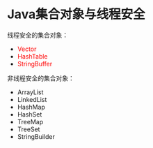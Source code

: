 # Java集合对象与线程安全

线程安全的集合对象：

- <font color = red>Vector</font>
- <font color = red>HashTable</font>
- <font color = red>StringBuffer</font>

非线程安全的集合对象：

- ArrayList
- LinkedList
- HashMap
- HashSet
- TreeMap
- TreeSet
- StringBuilder

